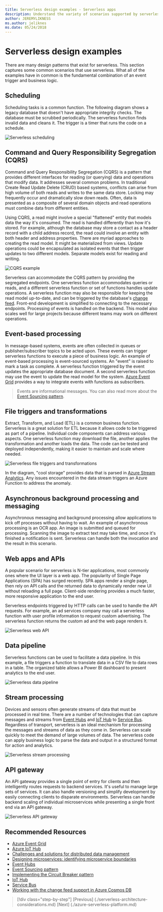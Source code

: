 ```yaml
---
title: Serverless design examples - Serverless apps
description: Understand the variety of scenarios supported by serverless architectures, from scheduling and event-based processing to file triggers and stream process.  
author: JEREMYLIKNESS
ms.author: jeliknes
ms.date: 05/24/2018
---
```

# Serverless design examples

There are many design patterns that exist for serverless. This section captures some common scenarios that use serverless. What all of the examples have in common is the fundamental combination of an event trigger and business logic.

## Scheduling

Scheduling tasks is a common function. The following diagram shows a legacy database that doesn't have appropriate integrity checks. The database must be scrubbed periodically. The serverless function finds invalid data and cleans it. The trigger is a timer that runs the code on a schedule.

![Serverless scheduling](./media/serverless-scheduling.png)

## Command and Query Responsibility Segregation (CQRS)

Command and Query Responsibility Segregation (CQRS) is a pattern that provides different interfaces for reading (or querying) data and operations that modify data. It addresses several common problems. In traditional Create Read Update Delete (CRUD) based systems, conflicts can arise from high volume of both reads and writes to the same data store. Locking may frequently occur and dramatically slow down reads. Often, data is presented as a composite of several domain objects and read operations must combine data from different entities.

Using CQRS, a read might involve a special "flattened" entity that models data the way it's consumed. The read is handled differently than how it's stored. For example, although the database may store a contact as a header record with a child address record, the read could involve an entity with both header and address properties. There are myriad approaches to creating the read model. It might be materialized from views. Update operations could be encapsulated as isolated events that then trigger updates to two different models. Separate models exist for reading and writing.

![CQRS example](./media/cqrs-example.png)

Serverless can accommodate the CQRS pattern by providing the segregated endpoints. One serverless function accommodates queries or reads, and a different serverless function or set of functions handles update operations. A serverless function may also be responsible for keeping the read model up-to-date, and can be triggered by the database's [change feed](/azure/cosmos-db/change-feed). Front-end development is simplified to connecting to the necessary endpoints. Processing of events is handled on the backend. This model also scales well for large projects because different teams may work on different operations.

## Event-based processing

In message-based systems, events are often collected in queues or publisher/subscriber topics to be acted upon. These events can trigger serverless functions to execute a piece of business logic. An example of event-based processing is event-sourced systems. An "event" is raised to mark a task as complete. A serverless function triggered by the event updates the appropriate database document. A second serverless function may use the event to update the read model for the system. [Azure Event Grid](/azure/event-grid/overview) provides a way to integrate events with functions as subscribers.

> Events are informational messages. You can also read more about the [Event Sourcing pattern](/azure/architecture/patterns/event-sourcing).

## File triggers and transformations

Extract, Transform, and Load (ETL) is a common business function. Serverless is a great solution for ETL because it allows code to be triggered as part of a pipeline. Individual code components can address various aspects. One serverless function may download the file, another applies the transformation and another loads the data. The code can be tested and deployed independently, making it easier to maintain and scale where needed.

![Serverless file triggers and transformations](./media/serverless-file-triggers.png)

In the diagram, "cool storage" provides data that is parsed in [Azure Stream Analytics](/azure/stream-analytics). Any issues encountered in the data stream triggers an Azure Function to address the anomaly.

## Asynchronous background processing and messaging

Asynchronous messaging and background processing allow applications to kick off processes without having to wait. An example of asynchronous processing is an OCR app. An image is submitted and queued for processing. Scanning the image to extract text may take time, and once it's finished a notification is sent. Serverless can handle both the invocation and the result in this scenario.

## Web apps and APIs

A popular scenario for serverless is N-tier applications, most commonly ones where the UI layer is a web app. The popularity of Single Page Applications (SPA) has surged recently. SPA apps render a single page, then rely on API calls and the returned data to dynamically render new UI without reloading a full page. Client-side rendering provides a much faster, more responsive application to the end user.

Serverless endpoints triggered by HTTP calls can be used to handle the API requests. For example, an ad services company may call a serverless function with user profile information to request custom advertising. The serverless function returns the custom ad and the web page renders it.

![Serverless web API](./media/serverless-web-api.png)

## Data pipeline

Serverless functions can be used to facilitate a data pipeline. In this example, a file triggers a function to translate data in a CSV file to data rows in a table. The organized table allows a Power BI dashboard to present analytics to the end user.

![Serverless data pipeline](./media/serverless-data-pipeline.png)

## Stream processing

Devices and sensors often generate streams of data that must be processed in real time. There are a number of technologies that can capture messages and streams from [Event Hubs](/azure/event-hubs/event-hubs-what-is-event-hubs) and [IoT Hub](/azure/iot-hub) to [Service Bus](/service-bus). Regardless of transport, serverless is an ideal mechanism for processing the messages and streams of data as they come in. Serverless can scale quickly to meet the demand of large volumes of data. The serverless code can apply business logic to parse the data and output in a structured format for action and analytics.

![Serverless stream processing](./media/serverless-stream-processing.png)

## API gateway

An API gateway provides a single point of entry for clients and then intelligently routes requests to backend services. It's useful to manage large sets of services. It can also handle versioning and simplify development by easily connecting clients to disparate environments. Serverless can handle backend scaling of individual microservices while presenting a single front end via an API gateway.

![Serverless API gateway](./media/serverless-api-gateway.png)

## Recommended Resources

* [Azure Event Grid](/azure/event-grid/overview)
* [Azure IoT Hub](/azure/iot-hub)
* [Challenges and solutions for distributed data management](../microservices-architecture/architect-microservice-container-applications/distributed-data-management.md)
* [Designing microservices: identifying microservice boundaries](/azure/architecture/microservices/microservice-boundaries)
* [Event Hubs](/azure/event-hubs/event-hubs-what-is-event-hubs)
* [Event Sourcing pattern](/azure/architecture/patterns/event-sourcing)
* [Implementing the Circuit Breaker pattern](../microservices-architecture/implement-resilient-applications/implement-circuit-breaker-pattern.md)
* [IoT Hub](/azure/iot-hub)
* [Service Bus](/service-bus)
* [Working with the change feed support in Azure Cosmos DB](/azure/cosmos-db/change-feed)

>[!div class="step-by-step"]
[Previous] (./serverless-architecture-considerations.md)
[Next] (./azure-serverless-platform.md)